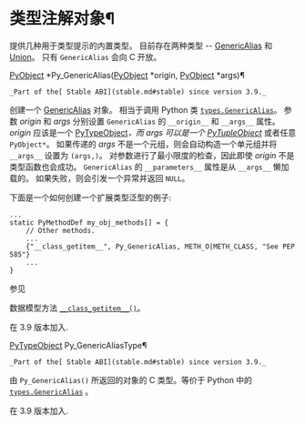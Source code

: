 # 类型注解对象¶

提供几种用于类型提示的内置类型。 目前存在两种类型 -- [GenericAlias](stdtypes.md#types-genericalias) 和 [Union](stdtypes.md#types-union)。 只有 `GenericAlias` 会向 C 开放。

[PyObject](structures.md#c.PyObject "PyObject") *Py_GenericAlias([PyObject](structures.md#c.PyObject "PyObject") *origin, [PyObject](structures.md#c.PyObject "PyObject") *args)¶  

    _Part of the[ Stable ABI](stable.md#stable) since version 3.9._

创建一个 [GenericAlias](stdtypes.md#types-genericalias) 对象。 相当于调用 Python 类 [`types.GenericAlias`](types.md#types.GenericAlias "types.GenericAlias")。 参数 _origin_ 和 _args_ 分别设置 `GenericAlias` 的 `__origin__` 和 `__args__` 属性。 _origin_ 应该是一个 [PyTypeObject](type.md#c.PyTypeObject "PyTypeObject")*，而 _args_ 可以是一个 [PyTupleObject](tuple.md#c.PyTupleObject "PyTupleObject")* 或者任意 `PyObject*`。 如果传递的 _args_ 不是一个元组，则会自动构造一个单元组并将 `__args__` 设置为 `(args,)`。 对参数进行了最小限度的检查，因此即使 _origin_ 不是类型函数也会成功。 `GenericAlias` 的 `__parameters__` 属性是从 `__args__` 懒加载的。 如果失败，则会引发一个异常并返回 `NULL`。

下面是一个如何创建一个扩展类型泛型的例子:

    
    
~~~
...
static PyMethodDef my_obj_methods[] = {
    // Other methods.
    ...
    {"__class_getitem__", Py_GenericAlias, METH_O|METH_CLASS, "See PEP 585"}
    ...
}
~~~

参见

数据模型方法 [`__class_getitem__()`](datamodel.md#object.__class_getitem__ "object.__class_getitem__")。

在 3.9 版本加入.

[PyTypeObject](type.md#c.PyTypeObject "PyTypeObject") Py_GenericAliasType¶  

    _Part of the[ Stable ABI](stable.md#stable) since version 3.9._

由 `Py_GenericAlias()` 所返回的对象的 C 类型。等价于 Python 中的 [`types.GenericAlias`](types.md#types.GenericAlias "types.GenericAlias") 。

在 3.9 版本加入.

